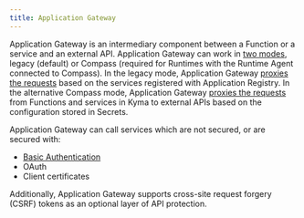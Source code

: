 ```yaml
---
title: Application Gateway
---
```


Application Gateway is an intermediary component between a Function or a service and an external API. Application Gateway can work in [two modes](../../../05-technical-reference/00-architecture/ac-01-application-connector-components.md#application-operator), legacy (default) or Compass (required for Runtimes with the Runtime Agent connected to Compass). In the legacy mode, Application Gateway [proxies the requests](../../../05-technical-reference/00-architecture/ac-03-application-gateway.md) based on the services registered with Application Registry. In the alternative Compass mode, Application Gateway [proxies the requests](../../../05-technical-reference/00-architecture/ac-03-application-gateway.md) from Functions and services in Kyma to external APIs based on the configuration stored in Secrets.

Application Gateway can call services which are not secured, or are secured with:

- [Basic Authentication](https://tools.ietf.org/html/rfc7617)
- OAuth
- Client certificates

Additionally, Application Gateway supports cross-site request forgery (CSRF) tokens as an optional layer of API protection.